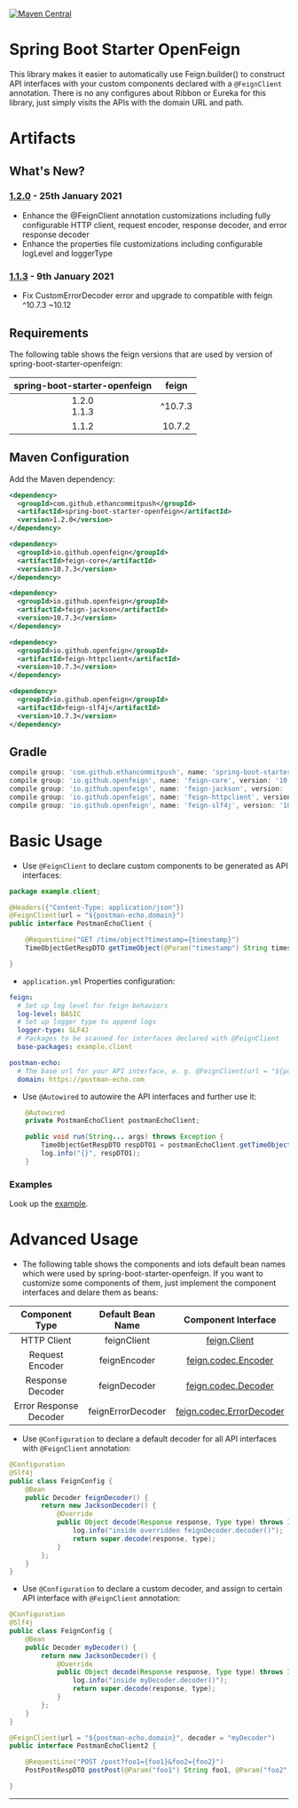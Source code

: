 [![Maven Central](https://maven-badges.herokuapp.com/maven-central/com.github.ethancommitpush/spring-boot-starter-openfeign/badge.png)](https://search.maven.org/artifact/com.github.ethancommitpush/spring-boot-starter-openfeign/)

Spring Boot Starter OpenFeign
=======================

This library makes it easier to automatically use Feign.builder() to construct API interfaces with your custom components declared with a `@FeignClient` annotation. 
There is no any configures about Ribbon or Eureka for this library, just simply visits the APIs with the domain URL and path.

# Artifacts



## What's New?
### [1.2.0](https://mvnrepository.com/artifact/com.github.ethancommitpush/spring-boot-starter-openfeign/1.2.0) - 25th January 2021
* Enhance the @FeignClient annotation customizations including fully configurable HTTP client, request encoder, response decoder, and error response decoder
* Enhance the properties file customizations including configurable logLevel and loggerType
### [1.1.3](https://mvnrepository.com/artifact/com.github.ethancommitpush/spring-boot-starter-openfeign/1.1.3) - 9th January 2021
* Fix CustomErrorDecoder error and upgrade to compatible with feign ^10.7.3 ~10.12

## Requirements
The following table shows the feign versions that are used by version of spring-boot-starter-openfeign:

| spring-boot-starter-openfeign        | feign  |
| :-------------: |:-------------:|
| 1.2.0<br />1.1.3      | ^10.7.3 |
| 1.1.2      | 10.7.2 |

## Maven Configuration

Add the Maven dependency:

```xml
<dependency>
  <groupId>com.github.ethancommitpush</groupId>
  <artifactId>spring-boot-starter-openfeign</artifactId>
  <version>1.2.0</version>
</dependency>

<dependency>
  <groupId>io.github.openfeign</groupId>
  <artifactId>feign-core</artifactId>
  <version>10.7.3</version>
</dependency>

<dependency>
  <groupId>io.github.openfeign</groupId>
  <artifactId>feign-jackson</artifactId>
  <version>10.7.3</version>
</dependency>

<dependency>
  <groupId>io.github.openfeign</groupId>
  <artifactId>feign-httpclient</artifactId>
  <version>10.7.3</version>
</dependency>

<dependency>
  <groupId>io.github.openfeign</groupId>
  <artifactId>feign-slf4j</artifactId>
  <version>10.7.3</version>
</dependency>
```

## Gradle 

```groovy
compile group: 'com.github.ethancommitpush', name: 'spring-boot-starter-openfeign', version: '1.2.0'
compile group: 'io.github.openfeign', name: 'feign-core', version: '10.7.3'
compile group: 'io.github.openfeign', name: 'feign-jackson', version: '10.7.3'
compile group: 'io.github.openfeign', name: 'feign-httpclient', version: '10.7.3'
compile group: 'io.github.openfeign', name: 'feign-slf4j', version: '10.7.3'
```

# Basic Usage

* Use `@FeignClient` to declare custom components to be generated as API interfaces:

```java
package example.client;

@Headers({"Content-Type: application/json"})
@FeignClient(url = "${postman-echo.domain}")
public interface PostmanEchoClient {

    @RequestLine("GET /time/object?timestamp={timestamp}")
    TimeObjectGetRespDTO getTimeObject(@Param("timestamp") String timestamp);

}
```

* `application.yml` Properties configuration:

```yaml
feign:
  # Set up log level for feign behaviors
  log-level: BASIC
  # Set up logger type to append logs
  logger-type: SLF4J
  # Packages to be scanned for interfaces declared with @FeignClient
  base-packages: example.client

postman-echo:
  # The base url for your API interface, e. g. @FeignClient(url = "${postman-echo.domain}")
  domain: https://postman-echo.com
```

* Use `@Autowired` to autowire the API interfaces and further use it:

```java
    @Autowired
    private PostmanEchoClient postmanEchoClient;

    public void run(String... args) throws Exception {
        TimeObjectGetRespDTO respDTO1 = postmanEchoClient.getTimeObject("2016-10-10");
        log.info("{}", respDTO1);
    }
```

### Examples
Look up the [example](https://github.com/ethancommitpush/spring-boot-starter-openfeign/tree/master/example).

# Advanced Usage

* The following table shows the components and iots default bean names which were used by spring-boot-starter-openfeign. If you want to customize some components of them, just implement the component interfaces and delare them as beans:

| Component Type        | Default Bean Name      | Component Interface      |
|:-------------:| :-------------: |:-------------:|
| HTTP Client      | feignClient      | [feign.Client](https://github.com/OpenFeign/feign/blob/10.7.3/core/src/main/java/feign/Client.java)      |
| Request Encoder      | feignEncoder      | [feign.codec.Encoder](https://github.com/OpenFeign/feign/blob/10.7.3/core/src/main/java/feign/codec/Encoder.java)      |
| Response Decoder      | feignDecoder      | [feign.codec.Decoder](https://github.com/OpenFeign/feign/blob/10.7.3/core/src/main/java/feign/codec/Decoder.java)      |
| Error Response Decoder      | feignErrorDecoder      | [feign.codec.ErrorDecoder](https://github.com/OpenFeign/feign/blob/10.7.3/core/src/main/java/feign/codec/ErrorDecoder.java)      |

* Use `@Configuration` to declare a default decoder for all API interfaces with `@FeignClient` annotation:

```java
@Configuration
@Slf4j
public class FeignConfig {
    @Bean
    public Decoder feignDecoder() {
        return new JacksonDecoder() {
            @Override
            public Object decode(Response response, Type type) throws IOException {
                log.info("inside overridden feignDecoder.decoder()");
                return super.decode(response, type);
            }
        };
    }
}
```

* Use `@Configuration` to declare a custom decoder, and assign to certain API interface with `@FeignClient` annotation:

```java
@Configuration
@Slf4j
public class FeignConfig {
    @Bean
    public Decoder myDecoder() {
        return new JacksonDecoder() {
            @Override
            public Object decode(Response response, Type type) throws IOException {
                log.info("inside myDecoder.decoder()");
                return super.decode(response, type);
            }
        };
    }
}
```

```java
@FeignClient(url = "${postman-echo.domain}", decoder = "myDecoder")
public interface PostmanEchoClient2 {

    @RequestLine("POST /post?foo1={foo1}&foo2={foo2}")
    PostPostRespDTO postPost(@Param("foo1") String foo1, @Param("foo2") String foo2);

}
```

---
